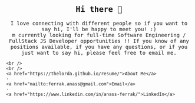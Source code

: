 <!-- ### Hi there 👋 -->

<p align="center">
  <h2 align="center"><samp>Hi there 👋</samp></h2>
</p>

<p align="center">
  <samp>
    I love connecting with different people so if you want to say hi, I'll
    be happy to meet you! :)
    <br />
    m currently looking for full-time Software Engineering / FullStack JS Developer opportunities !! If you know of any positions available, if you have any questions, or if you just want to say hi, please feel free to email me.
    
    <br />
    <br />
    <a href="https://thelorda.github.io/resume/">About Me</a>
    ·
    <a href="mailto:ferrak.anass@gmail.com">Email</a>
    ·
    <a href="https://www.linkedin.com/in/anass-ferrak/">LinkedIn</a>
  </samp>
</p>

<!--
**TheLordA/theLorda** is a ✨ _special_ ✨ repository because its `README.md` (this file) appears on your GitHub profile.

Here are some ideas to get you started:

- 🔭 I’m currently working on ...
- 🌱 I’m currently learning ...
- 👯 I’m looking to collaborate on ...
- 🤔 I’m looking for help with ...
- 💬 Ask me about ...
- 📫 How to reach me: ...
- 😄 Pronouns: ...
- ⚡ Fun fact: ...
-->
